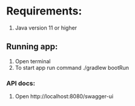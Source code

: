 # Requirements:
1. Java version 11 or higher

## Running app:
1. Open terminal
2. To start app run command ./gradlew bootRun

### API docs:
1. Open http://localhost:8080/swagger-ui
